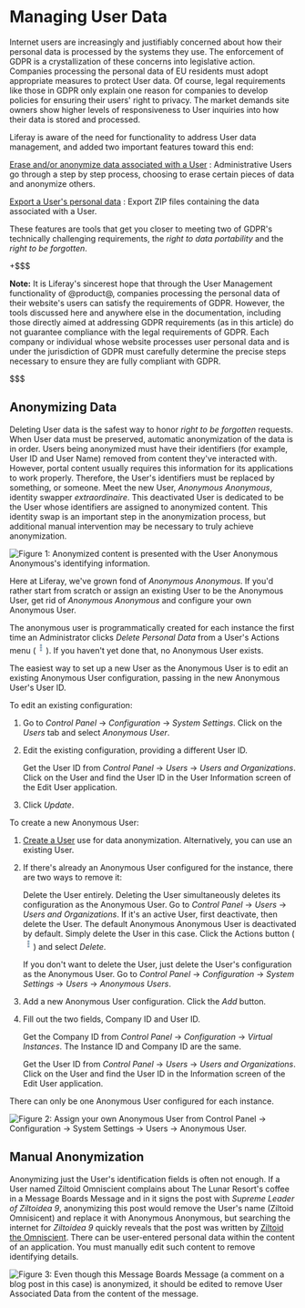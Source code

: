 # Managing User Data [](id=managing-user-data)

Internet users are increasingly and justifiably concerned about how their
personal data is processed by the systems they use. The enforcement of GDPR is
a crystallization of these concerns into legislative action. Companies
processing the personal data of EU residents must adopt appropriate measures to
protect User data. Of course, legal requirements like those in GDPR only explain
one reason for companies to develop policies for ensuring their users' right to
privacy. The market demands site owners show higher levels of responsiveness to
User inquiries into how their data is stored and processed.

Liferay is aware of the need for functionality to address User data management,
and added two important features toward this end:

[Erase and/or anonymize data associated with a User](/discover/portal/-/knowledge_base/7-0/sanitizing-user-data)
: Administrative Users go through a step by step process, choosing to erase
certain pieces of data and anonymize others.

[Export a User's personal data](/discover/portal/-/knowledge_base/7-0/exporting-user-data)
: Export ZIP files containing the data associated with a User.

These features are tools that get you closer to meeting two of GDPR's
technically challenging requirements, the _right to data portability_ and the
_right to be forgotten_.

+$$$

**Note:** It is Liferay's sincerest hope that through the User Management
functionality of @product@, companies processing the personal data of their
website's users can satisfy the requirements of GDPR. However, the tools
discussed here and anywhere else in the documentation, including those directly
aimed at addressing GDPR requirements (as in this article) do not guarantee
compliance with the legal requirements of GDPR. Each company or individual whose
website processes user personal data and is under the jurisdiction of GDPR must
carefully determine the precise steps necessary to ensure they are fully compliant
with GDPR.

$$$

## Anonymizing Data [](id=anonymizing-data)

Deleting User data is the safest way to honor _right to be forgotten_ requests.
When User data must be preserved, automatic anonymization of the data is in
order. Users being anonymized must have their identifiers (for example, User ID
and User Name) removed from content they've interacted with. However,
portal content usually requires this information for its applications to work
properly. Therefore, the User's identifiers must be replaced by something, or
someone. Meet the new User, *Anonymous Anonymous*, identity swapper
*extraordinaire*. This deactivated User is dedicated to be the User whose
identifiers are assigned to anonymized content. This identity swap is an
important step in the anonymization process, but additional manual intervention
may be necessary to truly achieve anonymization.

![Figure 1: Anonymized content is presented with the User Anonymous Anonymous's identifying information.](../../../images/users-anonymized-content.png)

Here at Liferay, we've grown fond of *Anonymous Anonymous*. If you'd rather
start from scratch or assign an existing User to be the Anonymous User, get rid
of *Anonymous Anonymous* and configure your own Anonymous User.

The anonymous user is programmatically created for each instance the first time
an Administrator clicks *Delete Personal Data* from a User's Actions menu
(![Actions](../../../images/icon-actions.png)). If you haven't yet done that, no
Anonymous User exists.

The easiest way to set up a new User as the Anonymous User is to edit an
existing Anonymous User configuration, passing in the new Anonymous User's User
ID. 

To edit an existing configuration:

1.  Go to *Control Panel* &rarr; *Configuration* &rarr; *System Settings*. Click on
    the *Users* tab and select *Anonymous User*.

2.  Edit the existing configuration, providing a different User ID.

    Get the User ID from *Control Panel* &rarr; *Users* &rarr; *Users and
    Organizations*. Click on the User and find the User ID in the User Information
    screen of the Edit User application.

3.  Click *Update*.

To create a new Anonymous User:

1.  [Create a User](/discover/portal/-/knowledge_base/7-0/adding-and-managing-users#adding-users)
    use for data anonymization. Alternatively, you can use an
    existing User.

2.  If there's already an Anonymous User configured for the instance, there are
    two ways to remove it: 
 
    Delete the User entirely. Deleting the User simultaneously deletes its
    configuration as the Anonymous User. Go to *Control Panel* &rarr; *Users* &rarr;
    *Users and Organizations*. If it's an active User, first deactivate, then
    delete the User. The default Anonymous Anonymous User is deactivated by
    default. Simply delete the User in this case. Click the Actions button
    (![Actions](../../../images/icon-actions.png)) and select *Delete*.

    If you don't want to delete the User, just delete the User's configuration
    as the Anonymous User. Go to *Control Panel* &rarr; *Configuration* &rarr;
    *System Settings* &rarr; *Users* &rarr; *Anonymous Users*.

3.  Add a new Anonymous User configuration. Click the *Add* button.

4.  Fill out the two fields, Company ID and User ID. 

    Get the Company ID from *Control Panel* &rarr; *Configuration* &rarr; *Virtual
    Instances*. The Instance ID and Company ID are the same.

    Get the User ID from *Control Panel* &rarr; *Users* &rarr; *Users and
    Organizations*. Click on the User and find the User ID in the Information
    screen of the Edit User application.

There can only be one Anonymous User configured for each instance.

![Figure 2: Assign your own Anonymous User from Control Panel &rarr; Configuration &rarr; System Settings &rarr; Users &rarr; Anonymous User.](../../../images/users-anonymous-config.png)

## Manual Anonymization [](id=manual-anonymization)

Anonymizing just the User's identification fields is often not enough. If a User
named Ziltoid Omniscient complains about The Lunar Resort's coffee in a Message
Boards Message and in it signs the post with _Supreme Leader of Ziltoidea 9_,
anonymizing this post would remove the User's name (Ziltoid Omnisicent) and
replace it with Anonymous Anonymous, but searching the internet for _Ziltoidea
9_ quickly reveals that the post was written by 
[Ziltoid the Omniscient](https://en.wikipedia.org/wiki/Ziltoid_the_Omniscient).
There can be user-entered personal data within the content of an application.
You must manually edit such content to remove identifying details. 

![Figure 3: Even though this Message Boards Message (a comment on a blog post in this case) is anonymized, it should be edited to remove User Associated Data from the content of the message.](../../../images/users-partial-anonymization.png)


